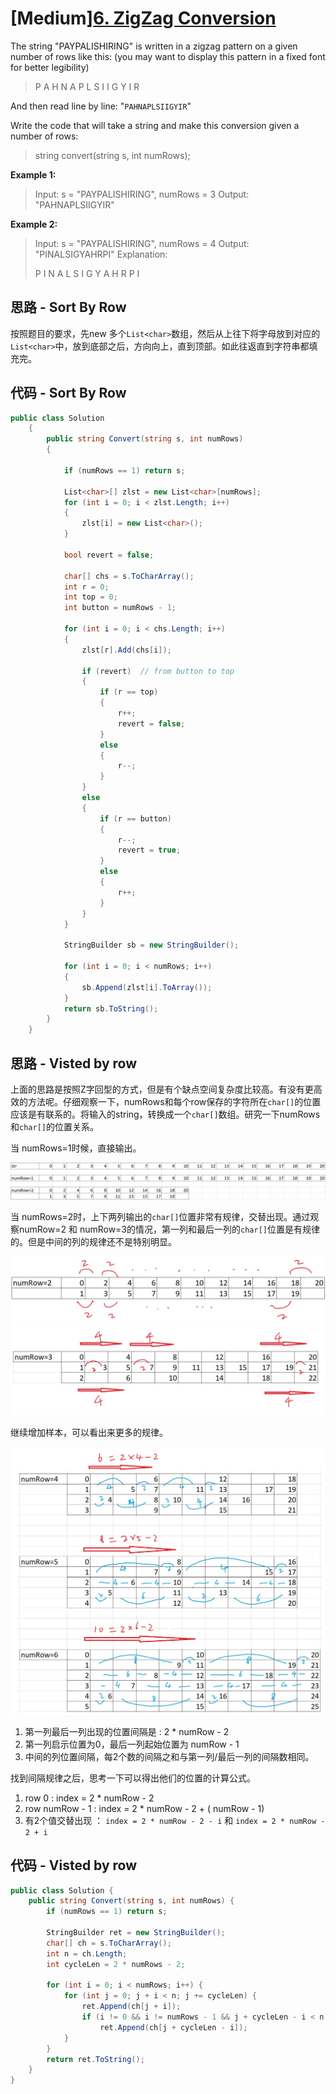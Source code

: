 # [Medium][6. ZigZag Conversion](https://leetcode.com/problems/zigzag-conversion/)

The string "PAYPALISHIRING" is written in a zigzag pattern on a given number of rows like this: (you may want to display this pattern in a fixed font for better legibility)

> P   A   H   N
> A P L S I I G
> Y   I   R

And then read line by line: "`PAHNAPLSIIGYIR`"

Write the code that will take a string and make this conversion given a number of rows:

> string convert(string s, int numRows);

**Example 1:**

> Input: s = "PAYPALISHIRING", numRows = 3
> Output: "PAHNAPLSIIGYIR"

**Example 2:**

> Input: s = "PAYPALISHIRING", numRows = 4
> Output: "PINALSIGYAHRPI"
> Explanation:
>
> P     I    N
> A   L S  I G
> Y A   H R
> P     I

## 思路 - Sort By Row

按照题目的要求，先new 多个`List<char>`数组，然后从上往下将字母放到对应的`List<char>`中，放到底部之后，方向向上，直到顶部。如此往返直到字符串都填充完。

## 代码 - Sort By Row

```csharp
public class Solution
    {
        public string Convert(string s, int numRows)
        {

            if (numRows == 1) return s;

            List<char>[] zlst = new List<char>[numRows];
            for (int i = 0; i < zlst.Length; i++)
            {
                zlst[i] = new List<char>();
            }

            bool revert = false;

            char[] chs = s.ToCharArray();
            int r = 0;
            int top = 0;
            int button = numRows - 1;

            for (int i = 0; i < chs.Length; i++)
            {
                zlst[r].Add(chs[i]);

                if (revert)  // from button to top
                {
                    if (r == top)
                    {
                        r++;
                        revert = false;
                    }
                    else
                    {
                        r--;
                    }
                }
                else
                {
                    if (r == button)
                    {
                        r--;
                        revert = true;
                    }
                    else
                    {
                        r++;
                    }
                }
            }

            StringBuilder sb = new StringBuilder();

            for (int i = 0; i < numRows; i++)
            {
                sb.Append(zlst[i].ToArray());
            }
            return sb.ToString();
        }
    }
```

## 思路 - Visted by row

上面的思路是按照Z字回型的方式，但是有个缺点空间复杂度比较高。有没有更高效的方法呢。仔细观察一下，numRows和每个row保存的字符所在`char[]`的位置应该是有联系的。将输入的string，转换成一个`char[]`数组。研究一下numRows和`char[]`的位置关系。

当 numRows=1时候，直接输出。

![img](image\figure1.jpg)

当 numRows=2时，上下两列输出的`char[]`位置非常有规律，交替出现。通过观察numRow=2 和 numRow=3的情况，第一列和最后一列的`char[]`位置是有规律的。但是中间的列的规律还不是特别明显。

![img](image\figure2.jpg)
![img](image\figure3.jpg)

继续增加样本，可以看出来更多的规律。

![img](image\figure4.jpg)

1. 第一列最后一列出现的位置间隔是 : 2 * numRow - 2
2. 第一列启示位置为0，最后一列起始位置为 numRow - 1
3. 中间的列位置间隔，每2个数的间隔之和与第一列/最后一列的间隔数相同。

找到间隔规律之后，思考一下可以得出他们的位置的计算公式。

1. row 0 : index =  2 * numRow - 2
2. row numRow - 1 : index = 2 * numRow - 2 + ( numRow - 1)
3. 有2个值交替出现 ： `index = 2 * numRow - 2 - i` 和 `index = 2 * numRow - 2 + i`

## 代码 - Visted by row

```csharp
public class Solution {
    public string Convert(string s, int numRows) {
        if (numRows == 1) return s;

        StringBuilder ret = new StringBuilder();
        char[] ch = s.ToCharArray();
        int n = ch.Length;
        int cycleLen = 2 * numRows - 2;

        for (int i = 0; i < numRows; i++) {
            for (int j = 0; j + i < n; j += cycleLen) {
                ret.Append(ch[j + i]);
                if (i != 0 && i != numRows - 1 && j + cycleLen - i < n)
                    ret.Append(ch[j + cycleLen - i]);
            }
        }
        return ret.ToString();
    }
}

```
